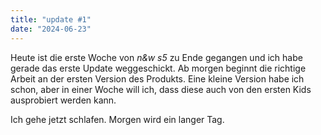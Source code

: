 ```yaml
---
title: "update #1"
date: "2024-06-23"
---
```


Heute ist die erste Woche von _n&w s5_ zu Ende gegangen und ich habe gerade das erste Update weggeschickt. Ab morgen beginnt die richtige Arbeit an der ersten Version des Produkts. Eine kleine Version habe ich schon, aber in einer Woche will ich, dass diese auch von den ersten Kids ausprobiert werden kann.

Ich gehe jetzt schlafen. Morgen wird ein langer Tag.
